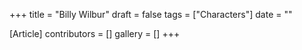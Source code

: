 +++
title = "Billy Wilbur"
draft = false
tags = ["Characters"]
date = ""

[Article]
contributors = []
gallery = []
+++